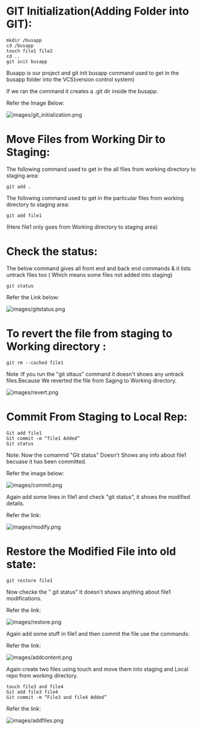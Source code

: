 # GIT Initialization(Adding Folder into GIT):

```
mkdir /busapp
cd /busapp
touch file1 file2
cd ..
git init busapp
```

Busapp is our project and git init busapp command used to get in the busapp folder into the VCS(version control system)

If we ran the command it creates a .git dir inside the busapp.

Refer the Image Below:

![images/git_initialization.png](images/git_initialization.png)

# Move Files from Working Dir to Staging:

The following command used to get in the all files from working directory to staging area: 

```
git add .
```
The following command used to get in the particular files from working directory to staging area: 

```
git add file1 
```
(Here file1 only goes from Working directory to staging area)

# Check the status:

The below command gives all front end and back end commands & it lists untrack files too ( Which means some files not added into staging)

```
git status
```

Refer the Link below:

![images/gitstatus.png](images/gitstatus.png)


# To revert the file from staging to Working directory :

```
git rm --cached file1
```

Note :If you run the "git sttaus" command it doesn't shows any untrack files.Because We reverted the file from Saging to Working directory.


![images/revert.png](images/revert.png)


# Commit From Staging to Local Rep:


```
Git add file1
Git commit -m “file1 Added”
Git status
```

Note: Now the comamnd "Git status" Doesn't Shows any info about file1 becuase it has been committed.

Refer the image below:

![images/commit.png](images/commit.png)


Again add some lines in file1 and check "git status", it shows the modified details.

Refer the link:

![images/modify.png](images/modify.png)


# Restore the Modified File into old state:

```
git restore file1
```

Now checke the " git status" It doesn't shows anything about file1 modifications.

Refer the link:

![images/restore.png](images/restore.png)

Again add some stuff in file1 and then commit the file use the commands:

Refer the link:

![images/addcontent.png](images/addcontent.png)

Again create two files using touch and move them into staging and Local repo from working directory.

```
touch file3 and file4
Git add file3 file4
Git commit -m “File3 and file4 Added”
```

Refer the link:

![images/addfiles.png](images/addfiles.png)
